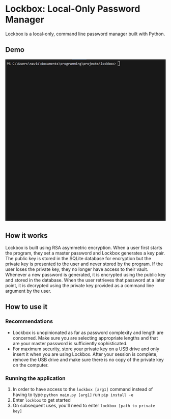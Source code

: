 # Lockbox: Local-Only Password Manager

Lockbox is a local-only, command line password manager built with Python.

## Demo

![Demo Video Did Not Load](lockbox_demo.gif)

## How it works

Lockbox is built using RSA asymmetric encryption. When a user first starts the program, they set a master password and Lockbox generates a key pair. The public key is stored in the SQLite database for encryption but the private key is presented to the user and never stored by the program. If the user loses the private key, they no longer have access to their vault. Whenever a new password is generated, it is encrypted using the public key and stored in the database. When the user retrieves that password at a later point, it is decrypted using the private key provided as a command line argument by the user.

## How to use it

### Recommendations

- Lockbox is unopinionated as far as password complexity and length are concerned. Make sure you are selecting appropriate lengths and that are your master password is sufficiently sophisticated.
- For maximum security, store your private key on a USB drive and only insert it when you are using Lockbox. After your session is complete, remove the USB drive and make sure there is no copy of the private key on the computer.

### Running the application

1. In order to have access to the `lockbox [arg1]` command instead of having to type `python main.py [arg1]` run `pip install -e`
2. Enter `lockbox` to get started
3. On subsequent uses, you'll need to enter `lockbox [path to private key]`
